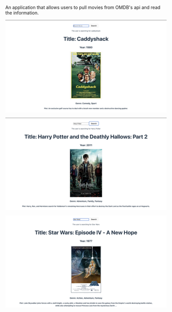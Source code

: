 An application that allows users to pull movies from OMDB's api and read the information.


![Alt text](<Screenshot 2023-07-21 at 3.45.35 PM.png>)

![Alt text](<Screenshot 2023-07-21 at 3.45.56 PM.png>)

![Alt text](<Screenshot 2023-07-21 at 3.46.19 PM.png>)